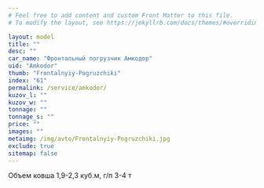 ```yaml
---
# Feel free to add content and custom Front Matter to this file.
# To modify the layout, see https://jekyllrb.com/docs/themes/#overriding-theme-defaults

layout: model
title: ""
desc: ""
car_name: "Фронтальный погрузчик Амкодор"
uid: "Amkodor"
thumb: "Frontalnyiy-Pogruzchiki"
index: "61"
permalink: /service/amkodor/
kuzov_l: ""
kuzov_w: ""
tonnage: ""
tonnage_s: ""
price: ""
images: ""
metaimg: /img/avto/Frontalnyiy-Pogruzchiki.jpg
exclude: true
sitemap: false
---
```


Объем ковша 1,9-2,3 куб.м, г/п 3-4 т  